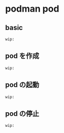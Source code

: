 
# podman pod


## basic

```
wip:
```


## pod を作成

```
wip:
```


## pod の起動

```
wip:
```


## pod の停止

```
wip:
```













